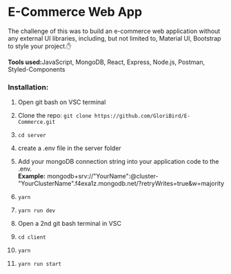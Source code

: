 <h1>E-Commerce Web App</h1>

The challenge of this was to build an e-commerce web application without any external UI libraries, including, but not limited to, Material UI, Bootstrap to style your project.✋ 

<p><strong>Tools used:</strong>JavaScript, MongoDB, React, Express, Node.js, Postman, Styled-Components</p>


<h3>Installation:</h3>
 <ol>
   <li>
    <p>Open git bash on VSC terminal</p></li>
   <li>
    <p>Clone the repo: <code>git clone https://github.com/GloriBird/E-Commerce.git</code></p>
  </li>
  <li>
    <p><code>cd server</code></p>
  </li>
  <li>
    <p>create a .env file in the server folder</p>
  </li>
   <li>
    <p>Add your mongoDB connection string into your application code to the .env. <br>
    <strong>Example:</strong> mongodb+srv://"YourName":<password>@cluster-"YourClusterName".f4exa1z.mongodb.net/?retryWrites=true&w=majority</p>
  </li>
    <li>
    <p><code>yarn</code></p>
  </li>
  <li>
      <p><code>yarn run dev</code></p>
  </li>
  <li>
      <p>Open a 2nd git bash terminal in VSC</p>
  </li>
   <li>
      <p><code>cd client</code></p>
  </li>
  <li>
      <p><code>yarn</code></p>
  </li>
  <li>
      <p><code>yarn run start</code></p>
  </li>
</ol> 